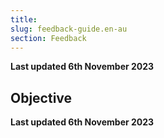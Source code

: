```yaml
---
title: 
slug: feedback-guide.en-au
section: Feedback
---
```


**Last updated 6th November 2023**



## Objective  

**Last updated 6th November 2023**


